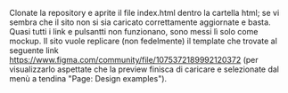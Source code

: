 Clonate la repository e aprite il file index.html dentro la cartella html; se vi sembra che il sito non si sia caricato correttamente aggiornate e basta.
Quasi tutti i link e pulsantti non funzionano, sono messi lì solo come mockup.
Il sito vuole replicare (non fedelmente) il template che trovate al seguente link https://www.figma.com/community/file/1075372189992120372 (per visualizzarlo aspettate che la preview finisca di caricare e selezionate dal menù a tendina "Page: Design examples").
